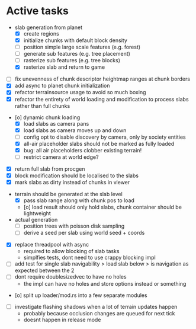 # Active tasks

* slab generation from planet
	* [X] create regions
	* [X] initialize chunks with default block density
	* [ ] position simple large scale features (e.g. forest)
	* [ ] generate sub features (e.g. tree placement)
	* [ ] rasterize sub features (e.g. tree blocks)
	* [X] rasterize slab and return to game
* [ ] fix unevenness of chunk descriptor heightmap ranges at chunk borders
* [X] add async to planet chunk initialization
* [X] refactor terrainsource usage to avoid so much boxing
* [X] refactor the entirety of world loading and modification to process slabs rather than full chunks
* [o] dynamic chunk loading
	* [X] load slabs as camera pans
	* [X] load slabs as camera moves up and down
	* [ ] config opt to disable discovery by camera, only by society entities
	* [X] all-air placeholder slabs should not be marked as fully loaded
	* [X] bug: all air placeholders clobber existing terrain!
	* [ ] restrict camera at world edge?
* [X] return full slab from procgen
* [X] block modification should be localised to the slabs
* [X] mark slabs as dirty instead of chunks in viewer
* terrain should be generated at the slab level
	* [X] pass slab range along with chunk pos to load
	* [o] load result should only hold slabs, chunk container should be lightweight
* actual generation
	* [ ] position trees with poisson disk sampling
	* [ ] derive a seed per slab using world seed + coords
* [X] replace threadpool with async
	* required to allow blocking of slab tasks
	* simplfies tests, dont need to use crappy blocking impl
* [ ] add test for single slab navigability > load slab below > is navigation as expected between the 2
* [ ] dont require doublesizedvec to have no holes
	* the impl can have no holes and store options instead or something
* [o] split up loader/mod.rs into a few separate modules
* [ ] investigate flashing shadows when a lot of terrain updates happen
	* probably because occlusion changes are queued for next tick
	* doesnt happen in release mode
